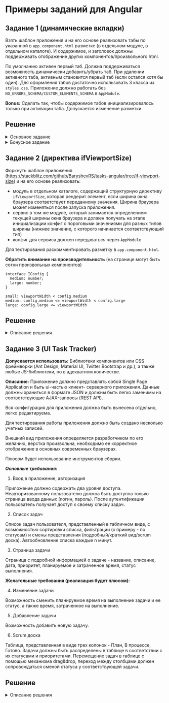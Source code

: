 # Примеры заданий для Angular

## Задание 1 (динамические вкладки)

Взять шаблон приложения и на его основе реализовать табы по указанной в `app.component.html` разметке (в отдельном модуле, в отдельном каталоге). И содержимое, и заголовок должны поддерживать отображение других компонентов/произвольного html. 

По умолчанию активен первый таб. Должна поддерживаться возможность динамически добавить/убрать таб. При удалении активного таба, активным становится первый таб (если остался хотя бы один). Для оформления табов достаточно использовать 3 класса из `styles.css`. Приложение должно работать без `NO_ERRORS_SCHEMA/CUSTOM_ELEMENTS_SCHEMA` в `AppModule`.

**Bonus:** Сделать так, чтобы содержимое табов инициализировалось только при активации таба. Допускается изменение разметки.

## Решение

<details>
<summary>Основное задание</summary>
<div>

**Пояснение к исходникам. Описание порядка действий**.

1. Для начала создадим отсутствующие компоненты `tab`, `tab-title`, `tab-content` и поместим их в отдельный модуль.
Это сразу решает проблему с выводом ошибок и можно отключить их блокировку через `NO_ERRORS_SCHEMA`.

2. Теперь передадим в шаблон компонентов директиву `ng-content`.

Директива выводит в шаблоне то, что находится между тегами компонента. Это как раз и требуется в нашем случае.

3. По представленной структуре у нас нет входных параметров для вложенных компонентов, 
поэтому нам понадобится создать шаред-сервис.

Он нами будет использоваться, как синглтон, принадлежащий компоненту `tabs`, поэтому там и зарегистрируем этот провайдер.
Если зарегистрировать в модуле, этот класс будет общий для всех компонентов табов, а нам это не нужно.

Сервис будет хранить текущий индекс и `EventEmitter` для уведомления компонентов, какой таб активен.

4. Так как дочерние табы не знают какой они имеют индекс, мы его проставим самостоятельно. 
Для этого, используя наш синглтон класс, в компоненте `tab` проставим `tabIndex` для каждого компонента простым инкрементированием, 
который будет вызываться при создании компонента.

И передадим его непосредственно дочерним компонентам. Получить доступ к ним можно через декоратор `@ContentChild`.
Декоратор `@ContentChild` получает доступ к контенту, который располагается внутри его тегов.

```
  @ContentChild(TabTitleComponent) tabTitleComponent: TabTitleComponent;
  @ContentChild(TabContentComponent) tabContentComponent: TabContentComponent;
 
  ngAfterContentInit() {

    // set tab index for child component
    this.tabTitleComponent.tabIndex = this.tabIndex;
    this.tabContentComponent.tabIndex = this.tabIndex;

    if (!this.tabTitleComponent.activeTab) {
      this.tabsService.setTabIndex();
    }

  }
```  

На хук `ngAfterContentInit` (после инициализации вложенной части компонента) передаём индекс в `tab-title`, `tab-content` 
и заодно устанавливаем активный таб по умолчанию.

5. Зная индекс теперь добавим в `tab-title` событие обработки клика с помощью декоратора @HostListener (прослушивает события на компоненте).

```
  @HostListener('click') initTab() {
    this.tabsService.setTabIndex(this.tabIndex); // set active tab
  }
```
 
С помощью декоратора `@HostBinding` установим привязку активного класса.

```
  @HostBinding('class') activeTab = '';
```

Когда будет клик по компоненту, будет установлен класс.

```
  ngAfterContentInit() {
    this.subscription = this.tabsService.change.subscribe(tabIndex => {
      this.activeTab = tabIndex === this.tabIndex ? classActiveTab : '';
    });
  }
```

Тут суть в том, что по клику событие эмитится в сервис, который оповещает все подписанные компоненты об изменившимся активном табе.
И в хуке `ngAfterContentInit` мы делаем проверку, совпадает ли индекс или нет. 

6. Всё аналогично и в `tab-content`. Также подписываемся на сервис, а для скрытия компонента связываем свойство `hidden`, 
которое будет управлять видимостью компонента, в зависимости от активного класса. 

```
  @HostBinding('hidden') hidden = true;
```

</details>

<details>
<summary>Бонусное задание</summary>
<div>
 
**Пояснение к исходникам. Описание порядка действий**.

1. В реализации основной части у нас при загрузке отображался весь контент, но и скрыть его через `ngIf` не получится, 
так как `ng-content` это всего лишь проекция и вызывается раньше места расположения `ng-content`.

Хук `ngAfterContentInit()` срабатывает раньше чем отработает шаблон `ngAfterViewInit()`.

2. Так как по условию разрешается менять структуру, то мы просто обернём контентную часть `tab-content` в
директиву `ng-template` (хранит шаблон вне отображения).

```
    <tab-content>
      <ng-template>
        Tab <b>{{ tab }}</b> content
        <test [tab]="tab"></test>
      </ng-template>
    </tab-content> 
```

3. Теперь контент не выводится вообще, но это можно решить с помощью специальной директивы `ngTemplateOutlet` 
(выводит шаблон по переданной ссылке).

```
<ng-template [ngTemplateOutlet]="templateRef"></ng-template>
```

И в компоненте создаём такую ссылку на шаблон.

```
@ContentChild(TemplateRef) templateRef: TemplateRef<any>;
```

4. Теперь мы можем поставить условие через `*ngIf` и всё будет работать.

```
<ng-container *ngIf="!hidden">
  <ng-template [ngTemplateOutlet]="templateRef"></ng-template>
</ng-container>
```

</details>

## Задание 2 (директива ifViewportSize)

Форкнуть шаблон приложения 
(https://stackblitz.com/github/BaryshevRS/tasks-angular/tree/if-viewport-size) 
и на его основе реализовать:

- модуль в отдельном каталоге, содержащий структурную директиву `ifViewportSize`, которая рендерит элемент, если ширина окна браузера соответствует переданному значения. Ширина браузера может изменяться после запуска приложения.
- сервис в том же модуле, который занимается определением текущей ширины окна браузера и должен получать на этапе инициализации конфиг с пороговыми значениями для разных типов ширины (нижнее значение, с которого начинается соответствующий тип)
- конфиг для сервиса должен передаваться через `AppModule`

Для тестирования раскомментировать разметку в `app.component.html`.

**Обратить внимание на производительность** (на странице могут быть сотни произвольных компонентов)

```
interface IConfig {
  medium: number;
  large: number;
}
```

```
small: viewportWidth < config.medium
medium: config.medium <= viewportWidth < config.large
large: config.large <= viewportWidth
```
## Решение

<details>
<summary>Описание решения</summary>
<div>
 
 1. Создаём отдельный модуль и директиву `IfViewportSizeDirective`.
 
</div>
</details>

## Задание 3 (UI Task Tracker)
 
**Допускается использовать:** Библиотеки компонентов или CSS фреймворки (Ant Design, Material UI,
Twitter Bootstrap и др.), a также любые JS-библиотеки, но в адекватном количестве.

**Описание:** Приложение должно представлять собой Single Page Application и быть ui-частью клиент-
серверного приложения. Данные должны храниться в формате JSON и должны быть легко заменимы на
соответствующие AJAX-запросы (REST API).

Вся конфигурация для приложения должна быть вынесена отдельно, легко редактируема.

Для тестирования работы приложения должно быть создано несколько учетных записей.

Внешний вид приложения определяется разработчиком по его желанию, верстка произвольна,
необходимо ее корректное отображение в основных современных браузерах.

Плюсом будет использование инструментов сборки.

***Основные требования:***

1. Вход в приложение, авторизация

Приложение должно содержать два уровня доступа. Неавторизованному пользователю должна быть
доступна только страница ввода данных (логин, пароль). После аутентификации пользователь получает
доступ к своему списку задач.

2. Список задач

Список задач пользователя, представленный в табличном виде, с возможностью сортировки списка,
фильтрации (к примеру - по статусам) и смены представления (подробный/краткий вид/scrum доска).
Автообновление списка каждые n минут.

3. Страница задачи

Страница с подробной информацией о задаче - название, описание, дата, приоритет, планируемое и
затраченное время, статус выполнения.

**Желательные требования (реализация будет плюсом):**

4. Изменение задачи

Возможность сменить планируемое время на выполнение задачи и ее статус, а также время, затраченное
на выполнение.

5. Добавление задачи

Возможность добавить новую задачу.

6. Scrum доска

Таблица, представленная в виде трех колонок - План, В процессе, Готово. Задачи должны быть
распределены в таблице в соответствии с их статусами и приоритетами.
Перемещение задач в таблице с помощью механизма drag&drop, переход между столбцами должен
сопровождаться сменой статуса у соответствующей задачи.

## Решение

<details>
<summary>Описание решения</summary>
<div>

</div>
</details>
